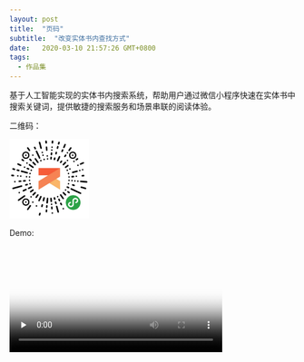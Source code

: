 ```yaml
---
layout: post
title:  "页码"
subtitle:  "改变实体书内查找方式"
date:   2020-03-10 21:57:26 GMT+0800
tags:
  - 作品集
---
```


基于人工智能实现的实体书内搜索系统，帮助用户通过微信小程序快速在实体书中搜索关键词，提供敏捷的搜索服务和场景串联的阅读体验。

二维码：

<img style="width: 140px;" src="/assets/images/posts/yema/gh_ede7c951b0e9_860.jpg" alt="gh_ede7c951b0e9_860" />

Demo:

<div class="center-container">
  <video id="video" style="width: 375px;" controls="" preload="none" poster="/assets/images/posts/yema/Lia-demo.png" >
  <source id="mp4" style="width: 375px;" src="/assets/images/posts/yema/Lia-demo.mp4" type="video/mp4">
  </video>
</div>

